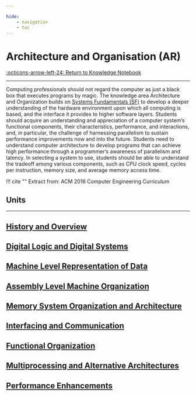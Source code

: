 ```yaml
---

hide:
    - navigation
    - toc
---
```

# Architecture and Organisation (AR)

[:octicons-arrow-left-24: Return to Knowledge Notebook](/Knowledge-Notebook)

---

Computing professionals should not regard the computer as just a black box that executes programs by magic. The knowledge area Architecture and Organization builds on [Systems Fundamentals (SF)](/Knowledge-Notebook/System-Fundamentals) to develop a deeper understanding of the hardware environment upon which all computing is based, and the interface it provides to higher software layers. Students should acquire an understanding and appreciation of a computer system’s functional components, their characteristics, performance, and interactions, and, in particular, the challenge of harnessing parallelism to sustain performance improvements now and into the future. Students need to understand computer architecture to develop programs that can achieve high performance through a programmer’s awareness of parallelism and latency. In selecting a system to use, students should be able to understand the tradeoff among various components, such as CPU clock speed, cycles per instruction, memory size, and average memory access time.

!!! cite ""
    Extract from: ACM 2016 Computer Engineering Curriculum

## Units

---

<div class="container px-4 py-2" id="custom-cards">
    <div class="row row-cols-1 row-cols-lg-3 align-items-stretch g-4 py-3">
        <div class="col">
            <a href="01_History-Overview">
                <div class="card card-cover h-100 overflow-hidden text-white bg-dark rounded-5 shadow-lg">
                    <div class="d-flex flex-column h-100 p-5 pb-3 text-white text-shadow-1">
                        <h2>History and Overview</h2>
                    </div>
                </div>
            </a>
        </div>
        <div class="col">
            <a href="02_Digital-Logic-Digital-Systems">
                <div class="card card-cover h-100 overflow-hidden text-white bg-dark rounded-5 shadow-lg">
                    <div class="d-flex flex-column h-100 p-5 pb-3 text-white text-shadow-1">
                        <h2>Digital Logic and Digital Systems</h2>
                    </div>
                </div>
            </a>
        </div>
        <div class="col">
            <a href="03_Representation-Data">
                <div class="card card-cover h-100 overflow-hidden text-white bg-dark rounded-5 shadow-lg">
                    <div class="d-flex flex-column h-100 p-5 pb-3 text-shadow-1">
                        <h2>Machine Level Representation of Data</h2>
                    </div>
                </div>
            </a>
        </div>
    </div>
    <div class="row row-cols-1 row-cols-lg-3 align-items-stretch g-4 py-3">
        <div class="col">
            <a href="04_Assembly-Level-Machine-Organization">
                <div class="card card-cover h-100 overflow-hidden text-white bg-dark rounded-5 shadow-lg">
                    <div class="d-flex flex-column h-100 p-5 pb-3 text-white text-shadow-1">
                        <h2>Assembly Level Machine Organization</h2>
                    </div>
                </div>
            </a>
        </div>
        <div class="col">
            <a href="05_Memory-System-Organization-Architecture">
                <div class="card card-cover h-100 overflow-hidden text-white bg-dark rounded-5 shadow-lg">
                    <div class="d-flex flex-column h-100 p-5 pb-3 text-white text-shadow-1">
                        <h2>Memory System Organization and Architecture</h2>
                    </div>
                </div>
            </a>
        </div>
        <div class="col">
            <a href="06_Interfacing-Communication">
                <div class="card card-cover h-100 overflow-hidden text-white bg-dark rounded-5 shadow-lg">
                    <div class="d-flex flex-column h-100 p-5 pb-3 text-shadow-1">
                        <h2>Interfacing and Communication</h2>
                    </div>
                </div>
            </a>
        </div>
    </div>
    <div class="row row-cols-1 row-cols-lg-3 align-items-stretch g-4 py-3">
        <div class="col">
            <a href="07_Functional-Organization">
                <div class="card card-cover h-100 overflow-hidden text-white bg-dark rounded-5 shadow-lg">
                    <div class="d-flex flex-column h-100 p-5 pb-3 text-white text-shadow-1">
                        <h2>Functional Organization</h2>
                    </div>
                </div>
            </a>
        </div>
        <div class="col">
            <a href="08_Multiprocessing-Alternative-Architectures">
                <div class="card card-cover h-100 overflow-hidden text-white bg-dark rounded-5 shadow-lg">
                    <div class="d-flex flex-column h-100 p-5 pb-3 text-white text-shadow-1">
                        <h2>Multiprocessing and Alternative Architectures</h2>
                    </div>
                </div>
            </a>
        </div>
        <div class="col">
            <a href="09_Performance-Enhancements">
                <div class="card card-cover h-100 overflow-hidden text-white bg-dark rounded-5 shadow-lg">
                    <div class="d-flex flex-column h-100 p-5 pb-3 text-shadow-1">
                        <h2>Performance Enhancements</h2>
                    </div>
                </div>
            </a>
        </div>
    </div>
</div>
